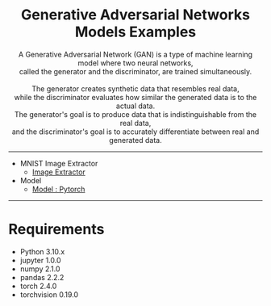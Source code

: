# <center> Generative Adversarial Networks Models Examples </center>

<center> A Generative Adversarial Network (GAN) is a type of machine learning model where two neural networks, <br> </center>
<center> called the generator and the discriminator, are trained simultaneously. <br> <br> </center>
<center> The generator creates synthetic data that resembles real data, <br> </center>
<center> while the discriminator evaluates how similar the generated data is to the actual data. <br></center>
<center> The generator's goal is to produce data that is indistinguishable from the real data, <br></center>
<center> and the discriminator's goal is to accurately differentiate between real and generated data. <br> </center>

---

- MNIST Image Extractor
  - [Image Extractor](https://github.com/whitekun91/Model-Examples/blob/main/GAN/extractor/data_loader.py)
- Model 
  - [Model : Pytorch](https://github.com/whitekun91/Model-Examples/blob/main/GAN/Model/GAN.py)
  
---

# Requirements

- Python 3.10.x
- jupyter 1.0.0
- numpy 2.1.0
- pandas 2.2.2
- torch 2.4.0
- torchvision 0.19.0
